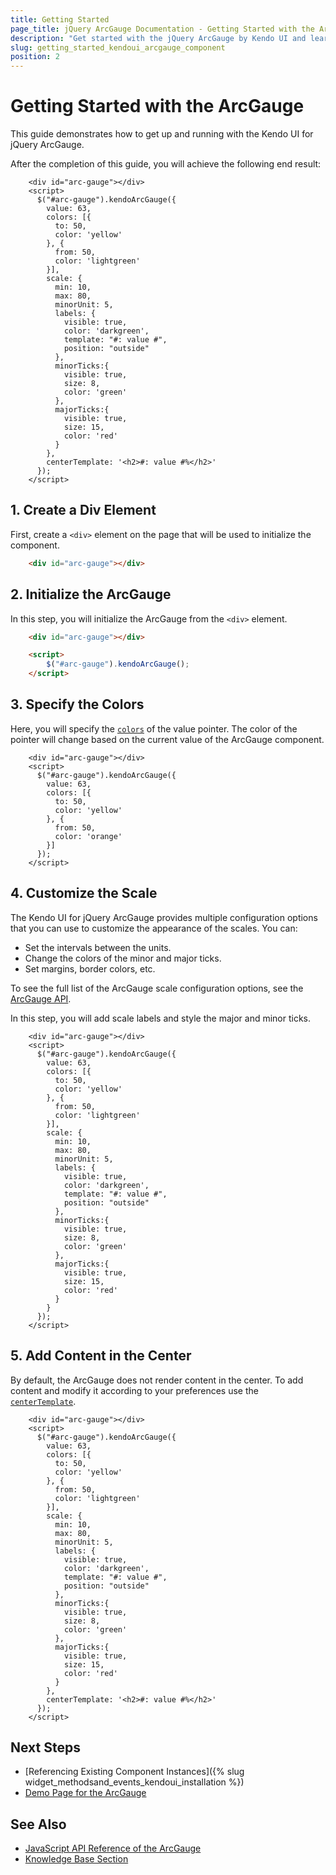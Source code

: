 ```yaml
---
title: Getting Started
page_title: jQuery ArcGauge Documentation - Getting Started with the ArcGauge
description: "Get started with the jQuery ArcGauge by Kendo UI and learn how to create, initialize, and enable the component."
slug: getting_started_kendoui_arcgauge_component
position: 2
---
```


# Getting Started with the ArcGauge 

This guide demonstrates how to get up and running with the Kendo UI for jQuery ArcGauge.

After the completion of this guide, you will achieve the following end result:

```dojo
    <div id="arc-gauge"></div>
    <script>
      $("#arc-gauge").kendoArcGauge({       
        value: 63,
        colors: [{
          to: 50,
          color: 'yellow'
        }, {
          from: 50,
          color: 'lightgreen'
        }],
        scale: {            
          min: 10,
          max: 80,
          minorUnit: 5,
          labels: {
            visible: true,
            color: 'darkgreen',
            template: "#: value #",
            position: "outside"
          },
          minorTicks:{
            visible: true,
            size: 8, 
            color: 'green'
          },
          majorTicks:{
            visible: true,
            size: 15, 
            color: 'red'
          }
        },
        centerTemplate: '<h2>#: value #%</h2>'
      });
    </script>
```

## 1. Create a Div Element

First, create a `<div>` element on the page that will be used to initialize the component. 

```html
    <div id="arc-gauge"></div>
```

## 2. Initialize the ArcGauge

In this step, you will initialize the ArcGauge from the `<div>` element.

```html
    <div id="arc-gauge"></div>

    <script>
        $("#arc-gauge").kendoArcGauge();
    </script>
```

## 3. Specify the Colors

Here, you will specify the [`colors`](/api/javascript/dataviz/ui/arcgauge/configuration/colors) of the value pointer. The color of the pointer will change based on the current value of the ArcGauge component. 

```dojo
    <div id="arc-gauge"></div>
    <script>
      $("#arc-gauge").kendoArcGauge({
        value: 63,
        colors: [{
          to: 50,
          color: 'yellow'
        }, {
          from: 50,
          color: 'orange'
        }]
      });
    </script>
```

## 4. Customize the Scale

The Kendo UI for jQuery ArcGauge provides multiple configuration options that you can use to customize the appearance of the scales. You can:

* Set the intervals between the units.
* Change the colors of the minor and major ticks.
* Set margins, border colors, etc.

To see the full list of the ArcGauge scale configuration options, see the [ArcGauge API](/api/javascript/dataviz/ui/arcgauge/configuration/scale).

In this step, you will add scale labels and style the major and minor ticks.

```dojo
    <div id="arc-gauge"></div>
    <script>
      $("#arc-gauge").kendoArcGauge({
        value: 63,
        colors: [{
          to: 50,
          color: 'yellow'
        }, {
          from: 50,
          color: 'lightgreen'
        }],
        scale: {            
          min: 10,
          max: 80,
          minorUnit: 5,
          labels: {
            visible: true,
            color: 'darkgreen',
            template: "#: value #",
            position: "outside"
          },
          minorTicks:{
            visible: true,
            size: 8, 
            color: 'green'
          },
          majorTicks:{
            visible: true,
            size: 15, 
            color: 'red'
          }
        }
      });
    </script>
```

## 5. Add Content in the Center

By default, the ArcGauge does not render content in the center. To add content and modify it according to your preferences use the [`centerTemplate`](/api/javascript/dataviz/ui/arcgauge/configuration/centertemplate).

```
    <div id="arc-gauge"></div>
    <script>
      $("#arc-gauge").kendoArcGauge({       
        value: 63,
        colors: [{
          to: 50,
          color: 'yellow'
        }, {
          from: 50,
          color: 'lightgreen'
        }],
        scale: {            
          min: 10,
          max: 80,
          minorUnit: 5,
          labels: {
            visible: true,
            color: 'darkgreen',
            template: "#: value #",
            position: "outside"
          },
          minorTicks:{
            visible: true,
            size: 8, 
            color: 'green'
          },
          majorTicks:{
            visible: true,
            size: 15, 
            color: 'red'
          }
        },
        centerTemplate: '<h2>#: value #%</h2>'
      });
    </script>
```


## Next Steps

* [Referencing Existing Component Instances]({% slug widget_methodsand_events_kendoui_installation %})
* [Demo Page for the ArcGauge](https://demos.telerik.com/kendo-ui/arcgauge/index)

## See Also 

* [JavaScript API Reference of the ArcGauge](/api/javascript/dataviz/ui/arcgauge)
* [Knowledge Base Section](/knowledge-base)

<script>
  window.onload = function() {
    document.getElementsByClassName("btn-run")[0].click();
  }
</script>
